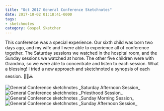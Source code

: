 ```yaml
---
title: "Oct 2017 General Conference Sketchnotes"
date: 2017-10-02 01:18:41-0000
tags:
- sketchnotes
category: Gospel Sketcher
---
```


This conference was a special experience. Our sixth child was born two days ago, and my wife and I were able to experience all of conference together. The Saturday sessions we watched in the hospital room, and the Sunday sessions we watched at home. The other five children were with Grandma, so we were able to concentrate and listen to each session. What a blessing! I tried a new approach and sketchnoted a synopsis of each session. ✍🏼⛪️

<img src="https://gospelsketcher.org/uploads/2018/1b1d52c641.jpg" alt="General Conference sketchnotes" />
_Saturday Afternoon Session_

<img src="https://gospelsketcher.org/uploads/2018/b1004428d8.jpg" alt="General Conference sketchnotes" />
_Priesthood Session_

<img src="https://gospelsketcher.org/uploads/2018/39adfa7233.jpg" alt="General Conference sketchnotes" />
_Sunday Morning Session_

<img src="https://gospelsketcher.org/uploads/2018/8961e9564f.jpg" alt="General Conference sketchnotes" />
_Sunday Afternoon Session_
